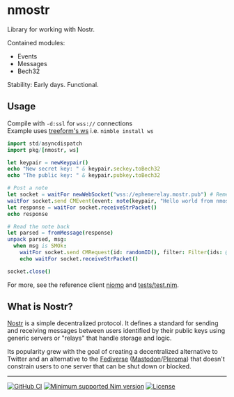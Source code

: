 # nmostr

Library for working with Nostr.

Contained modules:
* Events
* Messages
* Bech32

Stability: Early days. Functional.

Usage
---

Compile with `-d:ssl` for `wss://` connections  
Example uses [treeform's ws](https://github.com/treeform/ws) i.e. `nimble install ws`
```nim
import std/asyncdispatch
import pkg/[nmostr, ws]

let keypair = newKeypair()
echo "New secret key: " & keypair.seckey.toBech32
echo "The public key: " & keypair.pubkey.toBech32

# Post a note
let socket = waitFor newWebSocket("wss://ephemerelay.mostr.pub") # Remember to build with -d:ssl
waitFor socket.send CMEvent(event: note(keypair, "Hello world from nmostr!")).toJson
let response = waitFor socket.receiveStrPacket()
echo response

# Read the note back
let parsed = fromMessage(response)
unpack parsed, msg:
  when msg is SMOk:
    waitFor socket.send CMRequest(id: randomID(), filter: Filter(ids: @[msg.id])).toJson
    echo waitFor socket.receiveStrPacket()

socket.close()
```

For more, see the reference client [niomo](https://github.com/Gruruya/niomo) and [tests/test.nim](tests/test.nim).

What is Nostr?
---
[Nostr](https://nostr.com) is a simple decentralized protocol. It defines a standard for sending and receiving messages between users identified by their public keys using generic servers or "relays" that handle storage and logic.

Its popularity grew with the goal of creating a decentralized alternative to Twitter and an alternative to the [Fediverse](https://www.fediverse.to) ([Mastodon](https://joinmastodon.org)/[Pleroma](https://pleroma.social)) that doesn't constrain users to one server that can be shut down or blocked.

---
[![GitHub CI](../../actions/workflows/build.yml/badge.svg?branch=master)](../../actions/workflows/build.yml)
[![Minimum supported Nim version](https://img.shields.io/badge/Nim-1.9.1+-informational?logo=Nim&labelColor=232733&color=F3D400)](https://nim-lang.org)
[![License](https://img.shields.io/github/license/Gruruya/nmostr?logo=GNU&logoColor=000000&labelColor=FFFFFF&color=663366)](LICENSE.md)
